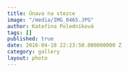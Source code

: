 ```yaml
---
title: Únava na stezce
image: "/media/IMG_0465.JPG"
author: Kateřina Poledníková
tags: []
published: true
date: 2016-04-18 22:23:50.000000000 Z
category: gallery
layout: photo
---
```

